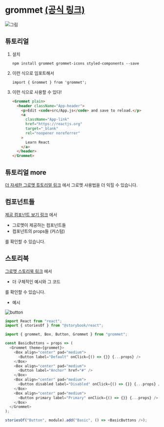 # grommet [(공식 링크)](https://v2.grommet.io/)

![그림](https://trello-attachments.s3.amazonaws.com/5e1bc202db7fa64ef4e965c4/5e39387f87dc0c300f09f54c/6168443744a143c9fd7b1b9d2c725df0/image.png)

## 튜토리얼

1. 설치
   ```
   npm install grommet grommet-icons styled-components --save
   ```
2. 이런 식으로 임포트해서
   ```
   import { Grommet } from 'grommet';
   ```
3. 이런 식으로 사용할 수 있다!

   ```html
   <Grommet plain>
     <header className="App-header">
       <p>Edit <code>src/App.js</code> and save to reload.</p>
       <a
         className="App-link"
         href="https://reactjs.org"
         target="_blank"
         rel="noopener noreferrer"
       >
         Learn React
       </a>
     </header>
   </Grommet>
   ```

## 튜토리얼 more

[더 자세한 그로멧 튜토리얼 링크](https://github.com/grommet/grommet-starter-new-app) 에서
그로멧 사용법을 더 익힐 수 있습니다.

## 컴포넌트들

[제공 컴포넌트 보기 링크](https://v2.grommet.io/components) 에서

- 그로멧이 제공하는 컴포넌트들
- 컴포넌트의 props들 (커스텀)

를 확인할 수 있습니다.

## 스토리북

[그로멧 스토리북 링크](https://storybook.grommet.io/?path=/story/all--all) 에서

- 더 구체적인 예시와 그 코드

를 확인할 수 있습니다.

- 예시

![button](https://trello-attachments.s3.amazonaws.com/5e39387f87dc0c300f09f54c/726x658/3fee98513749fc5bdc39e6a5b8f471eb/image.png)

```js
import React from "react";
import { storiesOf } from "@storybook/react";

import { grommet, Box, Button, Grommet } from "grommet";

const BasicButtons = props => (
  <Grommet theme={grommet}>
    <Box align="center" pad="medium">
      <Button label="Default" onClick={() => {}} {...props} />
    </Box>
    <Box align="center" pad="medium">
      <Button label="Anchor" href="#" />
    </Box>
    <Box align="center" pad="medium">
      <Button disabled label="Disabled" onClick={() => {}} {...props} />
    </Box>
    <Box align="center" pad="medium">
      <Button primary label="Primary" onClick={() => {}} {...props} />
    </Box>
  </Grommet>
);

storiesOf("Button", module).add("Basic", () => <BasicButtons />);
```
